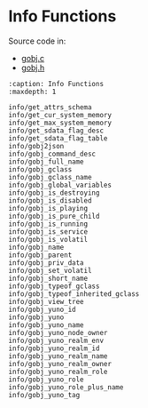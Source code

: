 # Info Functions

Source code in:
- [gobj.c](https://github.com/artgins/yunetas/blob/main/kernel/c/gobj-c/src/gobj.c)
- [gobj.h](https://github.com/artgins/yunetas/blob/main/kernel/c/gobj-c/src/gobj.h)

```{toctree}
:caption: Info Functions
:maxdepth: 1

info/get_attrs_schema
info/get_cur_system_memory
info/get_max_system_memory
info/get_sdata_flag_desc
info/get_sdata_flag_table
info/gobj2json
info/gobj_command_desc
info/gobj_full_name
info/gobj_gclass
info/gobj_gclass_name
info/gobj_global_variables
info/gobj_is_destroying
info/gobj_is_disabled
info/gobj_is_playing
info/gobj_is_pure_child
info/gobj_is_running
info/gobj_is_service
info/gobj_is_volatil
info/gobj_name
info/gobj_parent
info/gobj_priv_data
info/gobj_set_volatil
info/gobj_short_name
info/gobj_typeof_gclass
info/gobj_typeof_inherited_gclass
info/gobj_view_tree
info/gobj_yuno_id
info/gobj_yuno
info/gobj_yuno_name
info/gobj_yuno_node_owner
info/gobj_yuno_realm_env
info/gobj_yuno_realm_id
info/gobj_yuno_realm_name
info/gobj_yuno_realm_owner
info/gobj_yuno_realm_role
info/gobj_yuno_role
info/gobj_yuno_role_plus_name
info/gobj_yuno_tag


```
